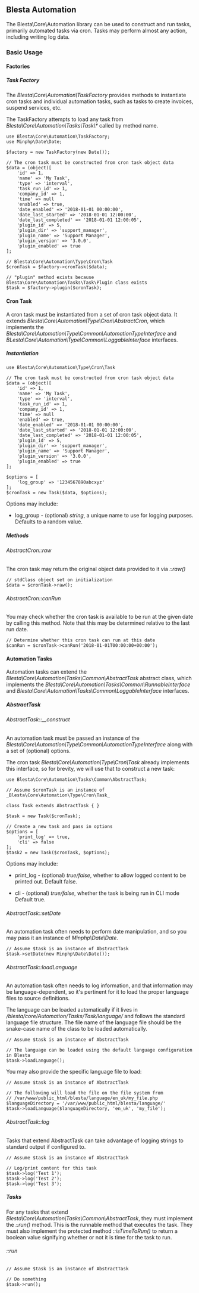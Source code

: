 ## Blesta Automation

The Blesta\Core\Automation library can be used to construct and run tasks,
primarily automated tasks via cron. Tasks may perform almost any action,
including writing log data.


### Basic Usage

#### Factories

##### Task Factory

The _Blesta\Core\Automation\TaskFactory_ provides methods to instantiate
cron tasks and individual automation tasks, such as tasks to create invoices,
suspend services, etc.

The TaskFactory attempts to load any task from
_Blesta\Core\Automation\Tasks\Task\\*_ called by method name.

```
use Blesta\Core\Automation\TaskFactory;
use Minphp\Date\Date;

$factory = new TaskFactory(new Date());

// The cron task must be constructed from cron task object data
$data = (object)[
    'id' => 1,
    'name' => 'My Task',
    'type' => 'interval',
    'task_run_id' => 1,
    'company_id' => 1,
    'time' => null
    'enabled' => true,
    'date_enabled' => '2018-01-01 00:00:00',
    'date_last_started' => '2018-01-01 12:00:00',
    'date_last_completed' => '2018-01-01 12:00:05',
    'plugin_id' => 5,
    'plugin_dir' => 'support_manager',
    'plugin_name' => 'Support Manager',
    'plugin_version' => '3.0.0',
    'plugin_enabled' => true
];

// Blesta\Core\Automation\Type\Cron\Task
$cronTask = $factory->cronTask($data);

// "plugin" method exists because Blesta\Core\Automation\Tasks\Task\Plugin class exists
$task = $factory->plugin($cronTask);
```

#### Cron Task

A cron task must be instantiated from a set of cron task object data. It
extends _Blesta\Core\Automation\Type\Cron\AbstractCron_, which implements the
_Blesta\Core\Automation\Type\Common\AutomationTypeInterface_ and
_BLesta\Core\Automation\Type\Common\LoggableInterface_ interfaces.

##### Instantiation

```
use Blesta\Core\Automation\Type\Cron\Task

// The cron task must be constructed from cron task object data
$data = (object)[
    'id' => 1,
    'name' => 'My Task',
    'type' => 'interval',
    'task_run_id' => 1,
    'company_id' => 1,
    'time' => null
    'enabled' => true,
    'date_enabled' => '2018-01-01 00:00:00',
    'date_last_started' => '2018-01-01 12:00:00',
    'date_last_completed' => '2018-01-01 12:00:05',
    'plugin_id' => 5,
    'plugin_dir' => 'support_manager',
    'plugin_name' => 'Support Manager',
    'plugin_version' => '3.0.0',
    'plugin_enabled' => true
];

$options = [
    'log_group' => '1234567890abcxyz'
];
$cronTask = new Task($data, $options);
```

Options may include:

* log_group - (optional) _string_, a unique name to use for logging purposes.
Defaults to a random value.


##### Methods

###### AbstractCron::raw

The cron task may return the original object data provided to it via _::raw()_

```
// stdClass object set on initialization
$data = $cronTask->raw();
```

###### AbstractCron::canRun

You may check whether the cron task is available to be run at the given date by
calling this method. Note that this may be determined relative to the last run
date.

```
// Determine whether this cron task can run at this date
$canRun = $cronTask->canRun('2018-01-01T00:00:00+00:00');
```

#### Automation Tasks

Automation tasks can extend the
_Blesta\Core\Automation\Tasks\Common\AbstractTask_ abstract class, which
implements the _Blesta\Core\Automation\Tasks\Common\RunnableInterface_
and _Blesta\Core\Automation\Tasks\Common\LoggableInterface_ interfaces.

##### AbstractTask

###### AbstractTask::__construct

An automation task must be passed an instance of the
_Blesta\Core\Automation\Type\Common\AutomationTypeInterface_ along with a set of
(optional) options.

The cron task _Blesta\Core\Automation\Type\Cron\Task_ already implements this
interface, so for brevity, we will use that to construct a new task:

```
use Blesta\Core\Automation\Tasks\Common\AbstractTask;

// Assume $cronTask is an instance of _Blesta\Core\Automation\Type\Cron\Task_

class Task extends AbstractTask { }

$task = new Task($cronTask);

// Create a new task and pass in options
$options = [
    'print_log' => true,
    'cli' => false
];
$task2 = new Task($cronTask, $options);
```

Options may include:

* print_log - (optional) _true/false_, whether to allow logged content to be
printed out. Default false.

* cli - (optional) _true/false_, whether the task is being run in CLI mode
Default true.

###### AbstractTask::setDate

An automation task often needs to perform date manipulation, and so you may pass
it an instance of _Minphp\Date\Date_.

```
// Assume $task is an instance of AbstractTask
$task->setDate(new Minphp\Date\Date());
```

###### AbstractTask::loadLanguage

An automation task often needs to log information, and that information may be
language-dependent, so it's pertinent for it to load the proper language files
to source definitions.

The language can be loaded automatically if it lives in
_/blesta/core/Automation/Tasks/Task/language/_ and follows the standard language
file structure. The file name of the language file should be the snake-case name
of the class to be loaded automatically.

```
// Assume $task is an instance of AbstractTask

// The language can be loaded using the default language configuration in Blesta
$task->loadLanguage();
```

You may also provide the specific language file to load:

```
// Assume $task is an instance of AbstractTask

// The following will load the file on the file system from
// /var/www/public_html/blesta/language/en_uk/my_file.php
$languageDirectory = '/var/www/public_html/blesta/language/'
$task->loadLanguage($languageDirectory, 'en_uk', 'my_file');
```

###### AbstractTask::log

Tasks that extend AbstractTask can take advantage of logging strings to
standard output if configured to.

```
// Assume $task is an instance of AbstractTask

// Log/print content for this task
$task->log('Test 1');
$task->log('Test 2');
$task->log('Test 3');
```

##### Tasks

For any tasks that extend _Blesta\Core\Automation\Tasks\Common\AbstractTask_,
they must implement the _::run()_ method. This is the runnable method that
executes the task. They must also implement the protected method
_::isTimeToRun()_ to return a boolean value signifying whether or not it is time
for the task to run.

###### ::run

```
// Assume $task is an instance of AbstractTask

// Do something
$task->run();
```
